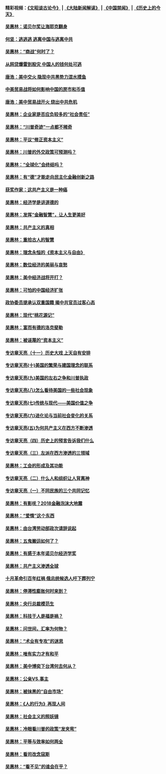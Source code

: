 #### 精彩视频：[《文昭谈古论今》](https://github.com/gfw-breaker/wenzhao/blob/master/README.md?t=12230931) | [《大陆新闻解读》](https://github.com/gfw-breaker/ntdtv-comedy/blob/master/README.md?t=12230931) | [《中国禁闻》](https://github.com/gfw-breaker/ntdtv-news/blob/master/README.md?t=12230931) | [《历史上的今天》](https://github.com/gfw-breaker/today-in-history/blob/master/README.md?t=12230931) 

#### [吴惠林：诺贝尔奖让海耶克翻身](../pages/nsc423/n10890049.md?t=12230931) 

#### [何坚：逃逃逃 逃离中国与逃离中共](../pages/nsc423/n10592891.md?t=12230931) 

#### [吴惠林：“商战”何时了？](../pages/nsc423/n10573558.md?t=12230931) 

#### [从网贷爆雷到股灾 中国人的钱何处可逃](../pages/nsc423/n10572800.md?t=12230931) 

#### [唐浩：美中交火 隐现中共黑势力混水摸鱼](../pages/nsc423/n10544040.md?t=12230931) 

#### [中美贸易战将如何影响中国的房市和币值](../pages/nsc423/n10543697.md?t=12230931) 

#### [唐浩：美中贸易战开火 烧出中共危机](../pages/nsc423/n10540126.md?t=12230931) 

#### [吴惠林：企业家是否应负较多的“社会责任”](../pages/nsc423/n10535022.md?t=12230931) 

#### [吴惠林：“川普奇迹”一点都不稀奇](../pages/nsc423/n10512808.md?t=12230931) 

#### [吴惠林：平议“修正资本主义”](../pages/nsc423/n10495724.md?t=12230931) 

#### [吴惠林：川普的外交政策可预测吗？](../pages/nsc423/n10462387.md?t=12230931) 

#### [吴惠林：“全球化”会终结吗？](../pages/nsc423/n10452838.md?t=12230931) 

#### [吴惠林：有“德”才能走向民主化金融创新之路](../pages/nsc423/n10432292.md?t=12230931) 

#### [获奖作家：这共产主义是一种癌](../pages/nsc423/n10431541.md?t=12230931) 

#### [吴惠林：经济学是讲道德的](../pages/nsc423/n10398014.md?t=12230931) 

#### [吴惠林：发挥“金融智慧”，让人生更美好](../pages/nsc423/n10375019.md?t=12230931) 

#### [吴惠林：共产主义的真相](../pages/nsc423/n10351394.md?t=12230931) 

#### [吴惠林：重拾古人的智慧](../pages/nsc423/n10337691.md?t=12230931) 

#### [吴惠林：理念永恒的《资本主义与自由》](../pages/nsc423/n10316274.md?t=12230931) 

#### [吴惠林：数位经济的美丽与哀愁](../pages/nsc423/n10292946.md?t=12230931) 

#### [吴惠林：美中经济战将开打？](../pages/nsc423/n10258825.md?t=12230931) 

#### [吴惠林：可怕的中国经济扩张](../pages/nsc423/n10219147.md?t=12230931) 

#### [政协委员提承认双重国籍 揭中共官员过客心态](../pages/nsc423/n10208809.md?t=12230931) 

#### [吴惠林：现代“桃花源记”](../pages/nsc423/n10185234.md?t=12230931) 

#### [吴惠林：富而有德的洛克斐勒](../pages/nsc423/n10142264.md?t=12230931) 

#### [吴惠林：被诬蔑的“资本主义”](../pages/nsc423/n10124816.md?t=12230931) 

#### [专访章天亮（十一）历史大戏 上天自有安排](../pages/nsc423/n10094905.md?t=12230931) 

#### [专访章天亮(十)美国的繁荣与建国理念的联系](../pages/nsc423/n10094899.md?t=12230931) 

#### [专访章天亮(九)美国的左右之争和川普执政](../pages/nsc423/n10094889.md?t=12230931) 

#### [专访章天亮(八)怎么看待美国的一些社会现象](../pages/nsc423/n10094857.md?t=12230931) 

#### [专访章天亮(七)传统与现代——美国价值之争](../pages/nsc423/n10093140.md?t=12230931) 

#### [专访章天亮(六)进化论与当前社会变化的关系](../pages/nsc423/n10092036.md?t=12230931) 

#### [专访章天亮(五)为何共产主义在西方不断渗透](../pages/nsc423/n10083620.md?t=12230931) 

#### [专访章天亮（四）历史上的预言告诉我们什么](../pages/nsc423/n10083606.md?t=12230931) 

#### [专访章天亮（三）左派在西方渗透的三领域](../pages/nsc423/n10081115.md?t=12230931) 

#### [吴惠林：工会的形成及其功能](../pages/nsc423/n10080633.md?t=12230931) 

#### [专访章天亮（二）什么人和组织让人背离神](../pages/nsc423/n10076637.md?t=12230931) 

#### [专访章天亮（一）不同民族的三个共同记忆](../pages/nsc423/n10074188.md?t=12230931) 

#### [吴惠林：有影呒？2018金融泡沫大地震](../pages/nsc423/n10040534.md?t=12230931) 

#### [吴惠林：“爱情”这个东西](../pages/nsc423/n10019423.md?t=12230931) 

#### [吴惠林：由台湾劳动部政次请辞说起](../pages/nsc423/n9979679.md?t=12230931) 

#### [吴惠林：五鬼搬运如何了？](../pages/nsc423/n9925338.md?t=12230931) 

#### [吴惠林：有感于本年诺贝尔经济学奖](../pages/nsc423/n9871883.md?t=12230931) 

#### [吴惠林：共产主义渗透全球](../pages/nsc423/n9812748.md?t=12230931) 

#### [十月革命引百年红祸 俄总统候选人吁下葬列宁](../pages/nsc423/n9810182.md?t=12230931) 

#### [吴惠林：停滞性膨胀何时来到？](../pages/nsc423/n9764136.md?t=12230931) 

#### [吴惠林：央行总裁模范生](../pages/nsc423/n9728134.md?t=12230931) 

#### [吴惠林：科技于人是福是祸？](../pages/nsc423/n9672982.md?t=12230931) 

#### [吴惠林：问世间，汇率为何物？](../pages/nsc423/n9621788.md?t=12230931) 

#### [吴惠林：“术业有专攻”的迷思](../pages/nsc423/n9580363.md?t=12230931) 

#### [吴惠林：唯有实力才有和平](../pages/nsc423/n9529599.md?t=12230931) 

#### [吴惠林：美中博奕下台湾何去何从？](../pages/nsc423/n9483598.md?t=12230931) 

#### [吴惠林：公亲VS.事主](../pages/nsc423/n9425637.md?t=12230931) 

#### [吴惠林：被抹黑的“自由市场”](../pages/nsc423/n9351545.md?t=12230931) 

#### [吴惠林：《人的行为》再现人间](../pages/nsc423/n9296339.md?t=12230931) 

#### [吴惠林：社会主义的照妖镜](../pages/nsc423/n9243460.md?t=12230931) 

#### [吴惠林：冷眼看川普的政策“发夹弯”](../pages/nsc423/n9120684.md?t=12230931) 

#### [吴惠林：平等与效率如何两全](../pages/nsc423/n9075430.md?t=12230931) 

#### [吴惠林：看司改念寇斯](../pages/nsc423/n9024915.md?t=12230931) 

#### [吴惠林：“看不见”的谁会在乎？](../pages/nsc423/n8977488.md?t=12230931) 

